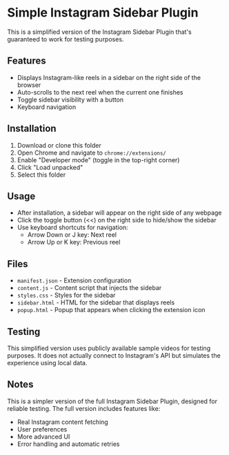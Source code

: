 # Simple Instagram Sidebar Plugin

This is a simplified version of the Instagram Sidebar Plugin that's guaranteed to work for testing purposes.

## Features

- Displays Instagram-like reels in a sidebar on the right side of the browser
- Auto-scrolls to the next reel when the current one finishes
- Toggle sidebar visibility with a button
- Keyboard navigation

## Installation

1. Download or clone this folder
2. Open Chrome and navigate to `chrome://extensions/`
3. Enable "Developer mode" (toggle in the top-right corner)
4. Click "Load unpacked"
5. Select this folder

## Usage

- After installation, a sidebar will appear on the right side of any webpage
- Click the toggle button (<<) on the right side to hide/show the sidebar
- Use keyboard shortcuts for navigation:
  - Arrow Down or J key: Next reel
  - Arrow Up or K key: Previous reel

## Files

- `manifest.json` - Extension configuration
- `content.js` - Content script that injects the sidebar
- `styles.css` - Styles for the sidebar
- `sidebar.html` - HTML for the sidebar that displays reels
- `popup.html` - Popup that appears when clicking the extension icon

## Testing

This simplified version uses publicly available sample videos for testing purposes. It does not actually connect to Instagram's API but simulates the experience using local data.

## Notes

This is a simpler version of the full Instagram Sidebar Plugin, designed for reliable testing. The full version includes features like:

- Real Instagram content fetching
- User preferences
- More advanced UI
- Error handling and automatic retries 